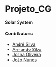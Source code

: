 # Projeto_CG
 **Solar System**
 
 #### Contributors:
 - [André Silva](https://github.com/AndreFGSilva)
 - [Armando Silva](https://github.com/ArmandoBSilva99)
 - [Joana Oliveira](https://github.com/joanaaVO)
 - [João Nunes](https://github.com/StOnEOP)

